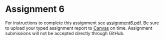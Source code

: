 # Assignment 6

For instructions to complete this assignment see [assignment6.pdf](assignment6.pdf). Be sure to upload your typed assignment report to [Canvas](https://canvas.iastate.edu) on time. Assignment submissions will not be accepted directly through GitHub.
